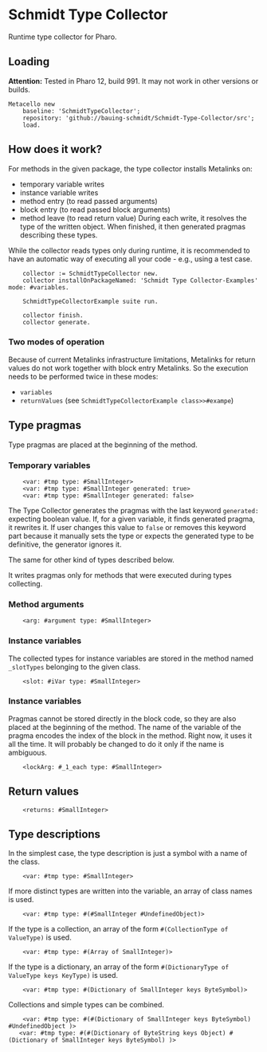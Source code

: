 # Schmidt Type Collector

Runtime type collector for Pharo.

## Loading

**Attention:** Tested in Pharo 12, build 991. It may not work in other versions or builds.

```smalltalk
Metacello new
    baseline: 'SchmidtTypeCollector';
    repository: 'github://bauing-schmidt/Schmidt-Type-Collector/src';
    load.
```

## How does it work?

For methods in the given package, the type collector installs Metalinks on:
- temporary variable writes
- instance variable writes
- method entry (to read passed arguments)
- block entry (to read passed block arguments)
- method leave (to read return value)
During each write, it resolves the type of the written object. When finished, it then generated pragmas describing these types.

While the collector reads types only during runtime, it is recommended to have an automatic way of executing all your code - e.g., using a test case. 

```smalltalk
	collector := SchmidtTypeCollector new.
	collector installOnPackageNamed: 'Schmidt Type Collector-Examples' mode: #variables.
	
	SchmidtTypeCollectorExample suite run.

	collector finish.
	collector generate.
```

### Two modes of operation

Because of current Metalinks infrastructure limitations, Metalinks for return values do not work together with block entry Metalinks. So the execution needs to be performed twice in these modes:
* `variables`
* `returnValues`
(see `SchmidtTypeCollectorExample class>>#exampe`)

 ## Type pragmas

Type pragmas are placed at the beginning of the method. 

### Temporary variables

```smalltalk
	<var: #tmp type: #SmallInteger>
	<var: #tmp type: #SmallInteger generated: true>
	<var: #tmp type: #SmallInteger generated: false>
```

The Type Collector generates the pragmas with the last keyword ```generated:``` expecting boolean value. If, for a given variable, it finds generated pragma, it rewrites it. If user changes this value to `false` or removes this keyword part because it manually sets the type or expects the generated type to be definitive, the generator ignores it. 

The same for other kind of types described below.

It writes pragmas only for methods that were executed during types collecting.

### Method arguments

```smalltalk
	<arg: #argument type: #SmallInteger>
```

### Instance variables

The collected types for instance variables are stored in the method named `_slotTypes` belonging to the given class.

```smalltalk
	<slot: #iVar type: #SmallInteger>
```

### Instance variables

Pragmas cannot be stored directly in the block code, so they are also placed at the beginning of the method. The name of the variable of the pragma encodes the index of the block in the method. Right now, it uses it all the time. It will probably be changed to do it only if the name is ambiguous.

```smalltalk
	<lockArg: #_1_each type: #SmallInteger>
```

## Return values

```smalltalk
	<returns: #SmallInteger>
```

## Type descriptions

In the simplest case, the type description is just a symbol with a name of the class.

```smalltalk
    <var: #tmp type: #SmallInteger>
```

If more distinct types are written into the variable, an array of class names is used.

```smalltalk
    <var: #tmp type: #(#SmallInteger #UndefinedObject)>
```

If the type is a collection, an array of the form `#(CollectionType of ValueType)` is used.

```smalltalk
    <var: #tmp type: #(Array of SmallInteger)>
```

If the type is a dictionary, an array of the form `#(DictionaryType of ValueType keys KeyType)` is used.

```smalltalk
    <var: #tmp type: #(Dictionary of SmallInteger keys ByteSymbol)>
```

Collections and simple types can be combined.

```smalltalk
    <var: #tmp type: #(#(Dictionary of SmallInteger keys ByteSymbol) #UndefinedObject )>
   <var: #tmp type: #(#(Dictionary of ByteString keys Object) #(Dictionary of SmallInteger keys ByteSymbol) )>

```
